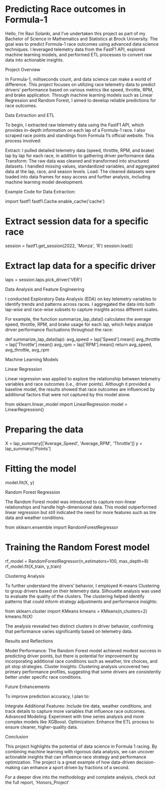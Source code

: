 # Predicting Race outcomes in Formula-1



Hello, I’m Ravi Solanki, and I’ve undertaken this project as part of my Bachelor of Science in Mathematics and Statistics at Brock University. The goal was to predict Formula-1 race outcomes using advanced data science techniques. I leveraged telemetry data from the FastF1 API, explored machine learning models, and performed ETL processes to convert raw data into actionable insights.

Project Overview

In Formula-1, milliseconds count, and data science can make a world of difference. This project focuses on utilizing race telemetry data to predict drivers’ performance based on various metrics like speed, throttle, RPM, and brake application. Through machine learning models such as Linear Regression and Random Forest, I aimed to develop reliable predictions for race outcomes.

Data Extraction and ETL

To begin, I extracted raw telemetry data using the FastF1 API, which provides in-depth information on each lap of a Formula-1 race. I also scraped race points and standings from Formula 1’s official website. This process involved:

Extract: I pulled detailed telemetry data (speed, throttle, RPM, and brake) lap by lap for each race, in addition to gathering driver performance data.
Transform: The raw data was cleaned and transformed into structured datasets. I handled missing values, standardized variables, and aggregated data at the lap, race, and season levels.
Load: The cleaned datasets were loaded into data frames for easy access and further analysis, including machine learning model development.

Example Code for Data Extraction:

import fastf1
fastf1.Cache.enable_cache('cache')

# Extract session data for a specific race
session = fastf1.get_session(2022, 'Monza', 'R')
session.load()

# Extract lap data for a specific driver
laps = session.laps.pick_driver('VER')


Data Analysis and Feature Engineering

I conducted Exploratory Data Analysis (EDA) on key telemetry variables to identify trends and patterns across races. I aggregated the data into both lap-wise and race-wise subsets to capture insights across different scales.

For example, the function summarize_lap_data() calculates the average speed, throttle, RPM, and brake usage for each lap, which helps analyze driver performance fluctuations throughout the race:

def summarize_lap_data(lap):
    avg_speed = lap['Speed'].mean()
    avg_throttle = lap['Throttle'].mean()
    avg_rpm = lap['RPM'].mean()
    return avg_speed, avg_throttle, avg_rpm



Machine Learning Models

Linear Regression

Linear regression was applied to explore the relationship between telemetry variables and race outcomes (i.e., driver points). Although it provided a baseline model, the results showed that race outcomes are influenced by additional factors that were not captured by this model alone.

from sklearn.linear_model import LinearRegression
model = LinearRegression()

# Preparing the data
X = lap_summary[['Average_Speed', 'Average_RPM', 'Throttle']]
y = lap_summary['Points']

# Fitting the model
model.fit(X, y)

Random Forest Regression

The Random Forest model was introduced to capture non-linear relationships and handle high-dimensional data. This model outperformed linear regression but still indicated the need for more features such as tire data and weather conditions.

from sklearn.ensemble import RandomForestRegressor

# Training the Random Forest model
rf_model = RandomForestRegressor(n_estimators=100, max_depth=8)
rf_model.fit(X_train, y_train)


Clustering Analysis

To further understand the drivers’ behavior, I employed K-means Clustering to group drivers based on their telemetry data. Silhouette analysis was used to evaluate the quality of the clusters. The clustering helped identify patterns that could inform strategy adjustments and performance insights:

from sklearn.cluster import KMeans
kmeans = KMeans(n_clusters=2)
kmeans.fit(X)

The analysis revealed two distinct clusters in driver behavior, confirming that performance varies significantly based on telemetry data.

Results and Reflections

Model Performance: The Random Forest model achieved modest success in predicting driver points, but there is potential for improvement by incorporating additional race conditions such as weather, tire choices, and pit stop strategies.
Cluster Insights: Clustering analysis uncovered two primary performance profiles, suggesting that some drivers are consistently better under specific race conditions.

Future Enhancements

To improve prediction accuracy, I plan to:

Integrate Additional Features: Include tire data, weather conditions, and track details to capture more variables that influence race outcomes.
Advanced Modeling: Experiment with time series analysis and more complex models like XGBoost.
Optimization: Enhance the ETL process to ensure cleaner, higher-quality data.

Conclusion

This project highlights the potential of data science in Formula 1 racing. By combining machine learning with rigorous data analysis, we can uncover actionable insights that can influence race strategy and performance optimization. The project is a great example of how data-driven decision-making can enhance a sport driven by fractions of a second.

For a deeper dive into the methodology and complete analysis, check out the full report, 'Honors_Project'
